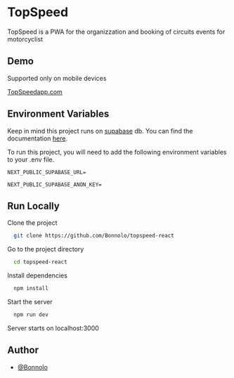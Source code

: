 # TopSpeed

TopSpeed is a PWA for the organizzation and booking of circuits events for motorcyclist

## Demo

Supported only on mobile devices

[TopSpeedapp.com](https://topspeedapp.com)

## Environment Variables

Keep in mind this project runs on [supabase](https://supabase.com) db. You can find the documentation [here](https://supabase.com/docs).

To run this project, you will need to add the following environment variables to your .env file.

`NEXT_PUBLIC_SUPABASE_URL=`

`NEXT_PUBLIC_SUPABASE_ANON_KEY=`

## Run Locally

Clone the project

```bash
  git clone https://github.com/Bonnolo/topspeed-react
```

Go to the project directory

```bash
  cd topspeed-react
```

Install dependencies

```bash
  npm install
```

Start the server

```bash
  npm run dev
```

Server starts on localhost:3000

## Author

- [@Bonnolo](https://github.com/Bonnolo)
